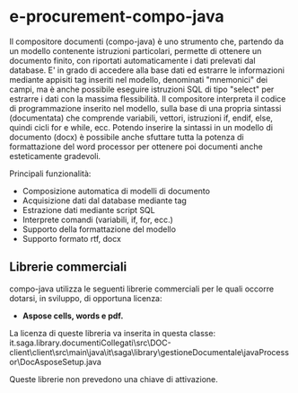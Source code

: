 # e-procurement-compo-java
Il compositore documenti (compo-java) è uno strumento che, partendo da un modello contenente istruzioni particolari, permette di ottenere un documento finito, con riportati automaticamente i dati prelevati dal database.
E' in grado di accedere alla base dati ed estrarre le informazioni mediante appisiti tag inseriti nel modello, denominati "mnemonici" dei campi, ma è anche possibile eseguire istruzioni SQL di tipo "select" per estrarre i dati con la massima flessibilità.
Il compositore interpreta il codice di programmazione inserito nel modello, sulla base di una propria sintassi (documentata) che comprende variabili, vettori, istruzioni if, endif, else, quindi cicli for e while, ecc.
Potendo inserire la sintassi in un modello di documento (docx) è possibile anche sfuttare tutta la potenza di formattazione del word processor per ottenere poi documenti anche esteticamente gradevoli.

Principali funzionalità:
- Composizione automatica di modelli di documento
- Acquisizione dati dal database mediante tag
- Estrazione dati mediante script SQL
- Interprete comandi (variabili, if, for, ecc.)
- Supporto della formattazione del modello 
- Supporto formato rtf, docx

## Librerie commerciali
compo-java utilizza le seguenti librerie commerciali per le quali occorre dotarsi, in sviluppo, di opportuna licenza:

* **Aspose cells, words e pdf.**

La licenza di queste libreria va inserita in questa classe: it.saga.library.documentiCollegati\src\DOC-client\client\src\main\java\it\saga\library\gestioneDocumentale\javaProcessor\DocAsposeSetup.java

Queste librerie non prevedono una chiave di attivazione.
